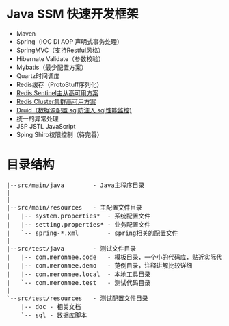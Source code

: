 # Java SSM 快速开发框架
- Maven
- Spring（IOC DI AOP 声明式事务处理）
- SpringMVC（支持Restful风格）
- Hibernate Validate（参数校验）
- Mybatis（最少配置方案）
- Quartz时间调度
- Redis缓存（ProtoStuff序列化）
- [Redis Sentinel主从高可用方案](http://wosyingjun.iteye.com/blog/2289593)
- [Redis Cluster集群高可用方案](http://wosyingjun.iteye.com/blog/2289220)
- [Druid（数据源配置 sql防注入 sql性能监控)](http://wosyingjun.iteye.com/blog/2306139)
- 统一的异常处理
- JSP JSTL JavaScript
- Sping Shiro权限控制（待完善）

# 目录结构
<pre>
|--src/main/java		- Java主程序目录
|
|
|--src/main/resources	- 主配置文件目录
|	|-- system.properties*	- 系统配置文件
|	|-- setting.properties*	- 业务配置文件
|	`-- spring-*.xml		- spring相关的配置文件
|	
|--src/test/java		- 测试文件目录
|	|-- com.meronmee.code	- 模板目录，一个小的代码库，贴近实际代码，直接copy使用
|	|-- com.meronmee.demo	- 范例目录，注释讲解比较详细
|	|-- com.meronmee.local	- 本地工具目录
|	`-- com.meronmee.test	- 测试代码目录
|		
`--src/test/resources	- 测试配置文件目录
	|-- doc	- 相关文档
	`-- sql	- 数据库脚本
</pre>

